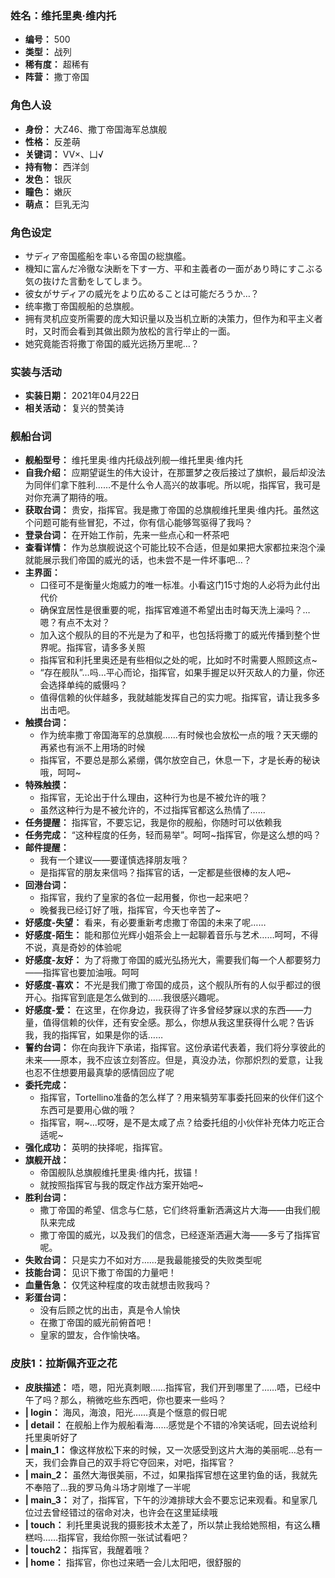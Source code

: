 ### 姓名：维托里奥·维内托
* **编号：** 500
* **类型：** 战列
* **稀有度：** 超稀有
* **阵营：** 撒丁帝国


### 角色人设
* **身份：** 大Z46、撒丁帝国海军总旗舰
* **性格：** 反差萌
* **关键词：** VV×、凵√
* **持有物：** 西洋剑
* **发色：** 银灰
* **瞳色：** 嫩灰
* **萌点：** 巨乳无沟


### 角色设定
* サディア帝国艦船を率いる帝国の総旗艦。
* 機知に富んだ冷徹な決断を下す一方、平和主義者の一面があり時にすこぶる気の抜けた言動をしてしまう。
* 彼女がサディアの威光をより広めることは可能だろうか…？
* 统率撒丁帝国舰船的总旗舰。
* 拥有灵机应变所需要的庞大知识量以及当机立断的决策力，但作为和平主义者时，又时而会看到其做出颇为放松的言行举止的一面。
* 她究竟能否将撒丁帝国的威光远扬万里呢…？


### 实装与活动
* **实装日期：** 2021年04月22日
* **相关活动：** 复兴的赞美诗


### 舰船台词
* **舰船型号：** 维托里奥·维内托级战列舰—维托里奥·维内托
* **自我介绍：** 应期望诞生的伟大设计，在那噩梦之夜后接过了旗帜，最后却没法为同伴们拿下胜利……不是什么令人高兴的故事呢。所以呢，指挥官，我可是对你充满了期待的哦。
* **获取台词：** 贵安，指挥官。我是撒丁帝国的总旗舰维托里奥·维内托。虽然这个问题可能有些冒犯，不过，你有信心能够驾驱得了我吗？
* **登录台词：** 在开始工作前，先来一些点心和一杯茶吧
* **查看详情：** 作为总旗舰说这个可能比较不合适，但是如果把大家都拉来泡个澡就能展示我们帝国的威光的话，也未尝不是一件坏事吧…？
* **主界面：**
  * 口径可不是衡量火炮威力的唯一标准。小看这门15寸炮的人必将为此付出代价
  * 确保宜居性是很重要的呢，指挥官难道不希望出击时每天洗上澡吗？…嗯？有点不太对？
  * 加入这个舰队的目的不光是为了和平，也包括将撒丁的威光传播到整个世界呢。指挥官，请多多关照
  * 指挥官和利托里奥还是有些相似之处的呢，比如时不时需要人照顾这点~
  * “存在舰队”…吗…平心而论，指挥官，如果手握足以歼灭敌人的力量，你还会选择单纯的威慑吗？
  * 值得信赖的伙伴越多，我就越能发挥自己的实力呢。指挥官，请让我多多出击吧。
* **触摸台词：**
  * 作为统率撒丁帝国海军的总旗舰……有时候也会放松一点的哦？天天绷的再紧也有派不上用场的时候
  * 指挥官，不要总是那么紧绷，偶尔放空自己，休息一下，才是长寿的秘诀哦，呵呵~
* **特殊触摸：**
  * 指挥官，无论出于什么理由，这种行为也是不被允许的哦？
  * 虽然这种行为是不被允许的，不过指挥官都这么热情了……
* **任务提醒：** 指挥官，不要忘记，我是你的舰船，你随时可以依赖我
* **任务完成：** “这种程度的任务，轻而易举”。呵呵~指挥官，你是这么想的吗？
* **邮件提醒：**
  * 我有一个建议——要谨慎选择朋友哦？
  * 是指挥官的朋友来信吗？指挥官的话，一定都是些很棒的友人吧~
* **回港台词：**
  * 指挥官，我约了皇家的各位一起用餐，你也一起来吧？
  * 晚餐我已经订好了哦，指挥官，今天也辛苦了~
* **好感度-失望：** 看来，有必要重新考虑撒丁帝国的未来了呢……
* **好感度-陌生：** 能和那位光辉小姐茶会上一起聊着音乐与艺术……呵呵，不得不说，真是奇妙的体验呢
* **好感度-友好：** 为了将撒丁帝国的威光弘扬光大，需要我们每一个人都要努力——指挥官也要加油哦。呵呵
* **好感度-喜欢：** 不光是我们撒丁帝国的成员，这个舰队所有的人似乎都过的很开心。指挥官到底是怎么做到的……我很感兴趣呢。
* **好感度-爱：** 在这里，在你身边，我获得了许多曾经梦寐以求的东西——力量，值得信赖的伙伴，还有安全感。那么，你想从我这里获得什么呢？告诉我，我的指挥官，如果是你的话……
* **誓约台词：** 你在向我许下承诺，指挥官。这份承诺代表着，我们将分享彼此的未来——原本，我不应该立刻答应。但是，真没办法，你那炽烈的爱意，让我也忍不住想要用最真挚的感情回应了呢
* **委托完成：**
  * 指挥官，Tortellino准备的怎么样了？用来犒劳军事委托回来的伙伴们这个东西可是要用心做的哦？
  * 指挥官，啊~…哎呀，是不是太咸了点？给委托组的小伙伴补充体力吃正合适呢~
* **强化成功：** 英明的抉择呢，指挥官。
* **旗舰开战：**
  * 帝国舰队总旗舰维托里奥·维内托，拔锚！
  * 就按照指挥官与我的既定作战方案开始吧~
* **胜利台词：**
  * 撒丁帝国的希望、信念与仁慈，它们终将重新洒满这片大海——由我们舰队来完成
  * 撒丁帝国的威光，以及我们的信念，已经逐渐洒遍大海——多亏了指挥官呢。
* **失败台词：** 只是实力不如对方……是我最能接受的失败类型呢
* **技能台词：** 见识下撒丁帝国的力量吧！
* **血量告急：** 仅凭这种程度的攻击就想击败我吗？
* **彩蛋台词：**
  * 没有后顾之忧的出击，真是令人愉快
  * 在撒丁帝国的威光前俯首吧！
  * 皇家的盟友，合作愉快咯。


### 皮肤1：拉斯佩齐亚之花
* **皮肤描述：** 唔，嗯，阳光真刺眼……指挥官，我们开到哪里了……唔，已经中午了吗？那么，稍微吃些东西吧，你也要来一些吗？
* **| login：** 海风，海浪，阳光……真是个惬意的假日呢
* **| detail：** 在舰船上作为舰船看海……感觉是个不错的冷笑话呢，回去说给利托里奥听好了
* **| main_1：** 像这样放松下来的时候，又一次感受到这片大海的美丽呢…总有一天，我们会靠自己的双手将它夺回来，对吧，指挥官？
* **| main_2：** 虽然大海很美丽，不过，如果指挥官想在这里钓鱼的话，我就先不奉陪了…我的罗马角斗场才刚堆了一半呢
* **| main_3：** 对了，指挥官，下午的沙滩排球大会不要忘记来观看。和皇家几位过去曾经错过的宿命对决，也许会在这里延续哦
* **| touch：** 利托里奥说我的摄影技术太差了，所以禁止我给她照相，有这么糟糕吗……指挥官，我给你照一张试试看吧？
* **| touch2：** 指挥官，我醒着哦？
* **| home：** 指挥官，你也过来晒一会儿太阳吧，很舒服的
